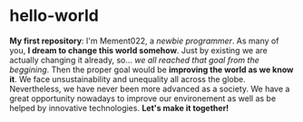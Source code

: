 # hello-world
**My first repository**:
I'm Mement022, a *newbie programmer*. As many of you, **I dream to change this world somehow**. Just by existing we are actually changing it already, so... *we all reached that goal from the beggining*. Then the proper goal would be **improving the world as we know it**. We face unsustainability and unequality all across the globe. Nevertheless, we have never been more advanced as a society. We have a great opportunity nowadays to improve our environement as well as be helped by innovative technologies. **Let's make it together!**
